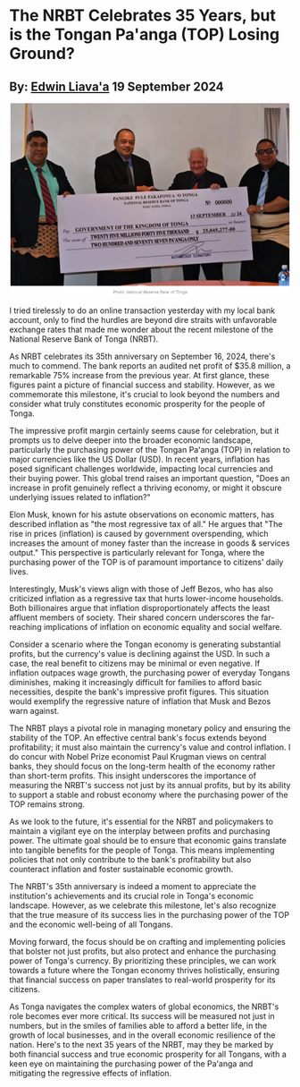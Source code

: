 #  The NRBT Celebrates 35 Years, but is the Tongan Pa'anga (TOP) Losing Ground?
## By: [Edwin Liava'a](https://github.com/EdwinLiavaa) 19 September 2024

<p align="center">
 <img width="500" src="https://github.com/EdwinLiavaa/liavaa.space/blob/main/blog/20240919/pic.png">
</p>

I tried tirelessly to do an online transaction yesterday with my local bank account, only to find the hurdles are beyond dire straits with unfavorable exchange rates that made me wonder about the recent milestone of the National Reserve Bank of Tonga (NRBT).

As NRBT celebrates its 35th anniversary on September 16, 2024, there's much to commend. The bank reports an audited net profit of $35.8 million, a remarkable 75% increase from the previous year. At first glance, these figures paint a picture of financial success and stability. However, as we commemorate this milestone, it's crucial to look beyond the numbers and consider what truly constitutes economic prosperity for the people of Tonga.

The impressive profit margin certainly seems cause for celebration, but it prompts us to delve deeper into the broader economic landscape, particularly the purchasing power of the Tongan Paʻanga (TOP) in relation to major currencies like the US Dollar (USD). In recent years, inflation has posed significant challenges worldwide, impacting local currencies and their buying power. This global trend raises an important question, "Does an increase in profit genuinely reflect a thriving economy, or might it obscure underlying issues related to inflation?"

Elon Musk, known for his astute observations on economic matters, has described inflation as "the most regressive tax of all." He argues that "The rise in prices (inflation) is caused by government overspending, which increases the amount of money faster than the increase in goods & services output." This perspective is particularly relevant for Tonga, where the purchasing power of the TOP is of paramount importance to citizens' daily lives.

Interestingly, Musk's views align with those of Jeff Bezos, who has also criticized inflation as a regressive tax that hurts lower-income households. Both billionaires argue that inflation disproportionately affects the least affluent members of society. Their shared concern underscores the far-reaching implications of inflation on economic equality and social welfare.

Consider a scenario where the Tongan economy is generating substantial profits, but the currency's value is declining against the USD. In such a case, the real benefit to citizens may be minimal or even negative. If inflation outpaces wage growth, the purchasing power of everyday Tongans diminishes, making it increasingly difficult for families to afford basic necessities, despite the bank's impressive profit figures. This situation would exemplify the regressive nature of inflation that Musk and Bezos warn against.

The NRBT plays a pivotal role in managing monetary policy and ensuring the stability of the TOP. An effective central bank's focus extends beyond profitability; it must also maintain the currency's value and control inflation. I do concur with Nobel Prize economist Paul Krugman views on central banks, they should focus on the long-term health of the economy rather than short-term profits. This insight underscores the importance of measuring the NRBT's success not just by its annual profits, but by its ability to support a stable and robust economy where the purchasing power of the TOP remains strong.

As we look to the future, it's essential for the NRBT and policymakers to maintain a vigilant eye on the interplay between profits and purchasing power. The ultimate goal should be to ensure that economic gains translate into tangible benefits for the people of Tonga. This means implementing policies that not only contribute to the bank's profitability but also counteract inflation and foster sustainable economic growth.

The NRBT's 35th anniversary is indeed a moment to appreciate the institution's achievements and its crucial role in Tonga's economic landscape. However, as we celebrate this milestone, let's also recognize that the true measure of its success lies in the purchasing power of the TOP and the economic well-being of all Tongans.

Moving forward, the focus should be on crafting and implementing policies that bolster not just profits, but also protect and enhance the purchasing power of Tonga's currency. By prioritizing these principles, we can work towards a future where the Tongan economy thrives holistically, ensuring that financial success on paper translates to real-world prosperity for its citizens.

As Tonga navigates the complex waters of global economics, the NRBT's role becomes ever more critical. Its success will be measured not just in numbers, but in the smiles of families able to afford a better life, in the growth of local businesses, and in the overall economic resilience of the nation. Here's to the next 35 years of the NRBT, may they be marked by both financial success and true economic prosperity for all Tongans, with a keen eye on maintaining the purchasing power of the Paʻanga and mitigating the regressive effects of inflation.
